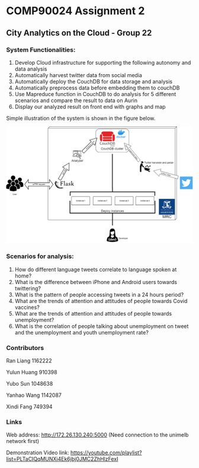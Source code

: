 # COMP90024 Assignment 2

## City Analytics on the Cloud - Group 22

### System Functionalities:

1. Develop Cloud infrastructure for supporting the following autonomy and data analysis
2. Automatically harvest twitter data from social media
3. Automatically deploy the CouchDB for data storage and analysis
4. Automatically preprocess data before embedding them to couchDB
5. Use Mapreduce function in CouchDB to do analysis for 5 different scenarios and compare the result to data on Aurin
6. Display our analyzed result on front end with graphs and map

Simple illustration of the system is shown in the figure below.

![system_description](Document/system_description.png)

### Scenarios for analysis:

1. How do different language tweets correlate to language spoken at home?
2. What is the difference between iPhone and Android users towards twittering?
3. What is the pattern of people accessing tweets in a 24 hours period?
4. What are the trends of attention and attitudes of people towards Covid vaccines?
5. What are the trends of attention and attitudes of people towards unemployment? 
6. What is the correlation of people talking about unemployment on tweet and the unemployment and youth unemployment rate?

### Contributors

Ran Liang 		1162222

Yulun Huang 	910398

Yubo Sun 		1048638

Yanhao Wang 	1142087

Xindi Fang 		749394


### Links

Web address: http://172.26.130.240:5000 (Need connection to the unimelb network first)

Demonstration Video link: https://youtube.com/playlist?list=PLTaCIQqMUNXi4Ek6jbj0JMC2ZhHlzFexI